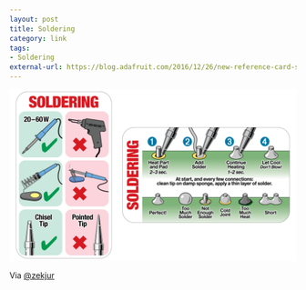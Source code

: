 ```yaml
---
layout: post
title: Soldering
category: link
tags:
- Soldering
external-url: https://blog.adafruit.com/2016/12/26/new-reference-card-soldering-101/
---
```

![Soldering Reference Card](https://github.com/idiotandrobot/blog/blob/gh-pages/images/adafruit-solder-card.png?raw=true)

Via [@zekjur](https://twitter.com/zekjur/status/952596267884056576)

